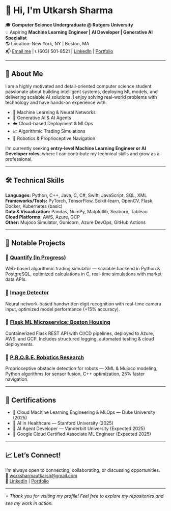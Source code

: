 # 👋 Hi, I'm Utkarsh Sharma

🎓 **Computer Science Undergraduate @ Rutgers University**  
💡 Aspiring **Machine Learning Engineer | AI Developer | Generative AI Specialist**  
🌎 Location: New York, NY | Boston, MA  
📬 [Email me](mailto:worksharmautkarsh@gmail.com) | 📞 (603) 501-8521 | [LinkedIn](https://www.linkedin.com/in/utkarsh-sharma-500735294/) | [Portfolio](https://hubofmyths.com)

---

## 🔷 About Me

I am a highly motivated and detail-oriented computer science student passionate about building intelligent systems, deploying ML models, and delivering scalable AI solutions. I enjoy solving real-world problems with technology and have hands-on experience with:

- 🧠 Machine Learning & Neural Networks
- 🚀 Generative AI & AI Agents
- ☁️ Cloud-based Deployment & MLOps
- 📈 Algorithmic Trading Simulations
- 🤖 Robotics & Proprioceptive Navigation

I’m currently seeking **entry-level Machine Learning Engineer or AI Developer roles**, where I can contribute my technical skills and grow as a professional.

---

## 🛠️ Technical Skills

**Languages:** Python, C++, Java, C, C#, Swift, JavaScript, SQL, XML  
**Frameworks/Tools:** PyTorch, TensorFlow, Scikit-learn, OpenCV, Flask, Docker, Kubernetes (basic)  
**Data & Visualization:** Pandas, NumPy, Matplotlib, Seaborn, Tableau  
**Cloud Platforms:** AWS, Azure, GCP  
**Other:** Mujoco Simulator, Gunicorn, Azure DevOps, GitHub Actions

---

## 📂 Notable Projects

### 🔷 [Quantify (In Progress)](https://github.com/Utkarsh-rutgers-ug)  
Web-based algorithmic trading simulator — scalable backend in Python & PostgreSQL, optimized calculations in C, real-time simulations with market data APIs.

### 🔷 [Image Detector](https://github.com/Utkarsh-rutgers-ug)  
Neural network-based handwritten digit recognition with real-time camera input, optimized model performance (+15% accuracy).

### 🔷 [Flask ML Microservice: Boston Housing](https://github.com/Utkarsh-rutgers-ug)  
Containerized Flask REST API with CI/CD pipelines, deployed to Azure, AWS, and GCP. Includes structured logging, automated testing & cloud deployments.

### 🔷 [P.R.O.B.E. Robotics Research](https://github.com/Utkarsh-rutgers-ug)  
Proprioceptive obstacle detection for robots — XML & Mujoco modeling, Python algorithms for sensor fusion, C++ optimization, 25% faster navigation.

---

## 📜 Certifications

- 🌟 Cloud Machine Learning Engineering & MLOps — Duke University (2025)
- 🌟 AI in Healthcare — Stanford University (2025)
- 🌟 AI Agent Developer — Vanderbilt University (Expected 2025)
- 🌟 Google Cloud Certified Associate ML Engineer (Expected 2025)

---

## 📈 Let’s Connect!

I’m always open to connecting, collaborating, or discussing opportunities.  
📧 [worksharmautkarsh@gmail.com](mailto:worksharmautkarsh@gmail.com)  
🔗 [LinkedIn](https://www.linkedin.com/in/utkarsh-sharma-500735294/) | [Portfolio](https://hubofmyths.com)

---
⭐ *Thank you for visiting my profile! Feel free to explore my repositories and see my work in action.*
